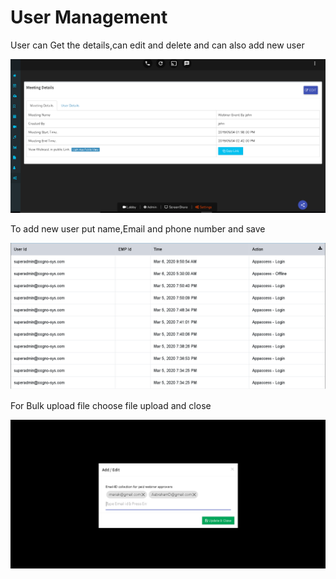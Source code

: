 # User Management

User can Get the details,can edit and delete and can also add new user

![](../.gitbook/assets/image%20%2818%29.png)

To add new user put name,Email and phone number and save

![](../.gitbook/assets/image%20%28237%29.png)

For Bulk upload file choose file upload and close

![](../.gitbook/assets/image%20%28171%29.png)



